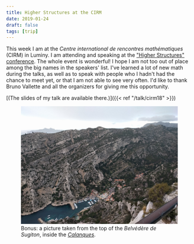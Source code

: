 ```yaml
---
title: Higher Structures at the CIRM 
date: 2019-01-24
draft: false
tags: [trip]
---
```


This week I am at the *Centre international de rencontres mathématiques* (CIRM) in Luminy.
I am attending and speaking at the ["Higher Structures" conference](https://conferences.cirm-math.fr/1959.html).
The whole event is wonderful!
I hope I am not too out of place among the big names in the speakers' list.
I've learned a lot of new math during the talks, as well as to speak with people who I hadn't had the chance to meet yet, or that I am not able to see very often.
I'd like to thank Bruno Vallette and all the organizers for giving me this opportunity.
<!--more-->

[(The slides of my talk are available there.)]({{< ref "/talk/cirm18" >}})

<figure class="figure">
<img src="belvedere.jpg" alt="Photo taken from the Belvédère de Sugiton" class="figure-img img-fluid">
<figcaption class="figure-caption">Bonus: a picture taken from the top of the <em>Belvédère de Sugiton</em>, inside the <a href="https://en.wikipedia.org/wiki/Massif_des_Calanques"><em>Calanques</em></a>.</figcaption>
</figure>
